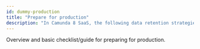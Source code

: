 ```yaml
---
id: dummy-production
title: "Prepare for production"
description: "In Camunda 8 SaaS, the following data retention strategies are implemented. This is necessary as the amount of data can grow significantly over time."
---
```


Overview and basic checklist/guide for preparing for production.
